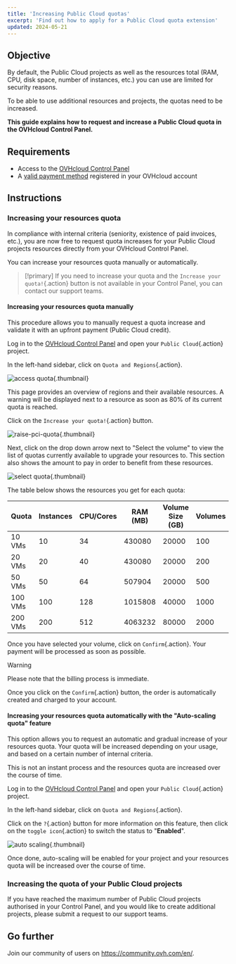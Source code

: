 ```yaml
---
title: 'Increasing Public Cloud quotas'
excerpt: 'Find out how to apply for a Public Cloud quota extension'
updated: 2024-05-21
---
```


## Objective

By default, the Public Cloud projects as well as the resources total (RAM, CPU, disk space, number of instances, etc.) you can use are limited for security reasons.

To be able to use additional resources and projects, the quotas need to be increased.

**This guide explains how to request and increase a Public Cloud quota in the OVHcloud Control Panel.**

## Requirements

- Access to the [OVHcloud Control Panel](https://ca.ovh.com/auth/?action=gotomanager&from=https://www.ovh.com/world/&ovhSubsidiary=we)
- A [valid payment method](/pages/account_and_service_management/managing_billing_payments_and_services/manage-payment-methods) registered in your OVHcloud account

## Instructions

### Increasing your resources quota

In compliance with internal criteria (seniority, existence of paid invoices, etc.), you are now free to request quota increases for your Public Cloud projects resources directly from your OVHcloud Control Panel.

You can increase your resources quota manually or automatically.

> [!primary]
> If you need to increase your quota and the `Increase your quota!`{.action} button is not available in your Control Panel, you can contact our support teams.
>

#### Increasing your resources quota manually

This procedure allows you to manually request a quota increase and validate it with an upfront payment (Public Cloud credit).

Log in to the [OVHcloud Control Panel](https://ca.ovh.com/auth/?action=gotomanager&from=https://www.ovh.com/world/&ovhSubsidiary=we) and open your `Public Cloud`{.action} project.

In the left-hand sidebar, click on `Quota and Regions`{.action}.

![access quota](images/raisepciquota1-2023.png){.thumbnail}

This page provides an overview of regions and their available resources. A warning will be displayed next to a resource as soon as 80% of its current quota is reached.

Click on the `Increase your quota!`{.action} button.

![raise-pci-quota](images/raisepciquota2023.png){.thumbnail}

Next, click on the drop down arrow next to "Select the volume" to view the list of quotas currently available to upgrade your resources to. This section also shows the amount to pay in order to benefit from these resources.

![select quota](images/selectquotas.png){.thumbnail}

The table below shows the resources you get for each quota:

|Quota|Instances|CPU/Cores|RAM (MB)|Volume Size (GB)|Volumes|Snapshots|Backup Size (GB)|Floating IPs|Octavia Load Balancer|Gateway (Routers)|
|---|---|---|---|---|---|---|---|---|---|---|
|10 VMs|10|34|430080|20000|100|600|60000|15|5|2|
|20 VMs|20|40|430080|20000|200|1200|120000|30|10|4|
|50 VMs|50|64|507904|20000|500|3000|300000|75|25|10|
|100 VMs|100|128|1015808|40000|1000|6000|600000|300|10|10|
|200 VMs|200|512|4063232|80000|2000|12000|1200000|600|50|50|

Once you have selected your volume, click on `Confirm`{.action}. Your payment will be processed as soon as possible.

> [!warning]
> Please note that the billing process is immediate.
>
> Once you click on the `Confirm`{.action} button, the order is automatically created and charged to your account.
>

#### Increasing your resources quota automatically with the "Auto-scaling quota" feature

This option allows you to request an automatic and gradual increase of your resources quota. Your quota will be increased depending on your usage, and based on a certain number of internal criteria.

This is not an instant process and the resources quota are increased over the course of time.

Log in to the [OVHcloud Control Panel](https://ca.ovh.com/auth/?action=gotomanager&from=https://www.ovh.com/world/&ovhSubsidiary=we) and open your `Public Cloud`{.action} project.

In the left-hand sidebar, click on `Quota and Regions`{.action}.

Click on the `?`{.action} button for more information on this feature, then click on the `toggle icon`{.action} to switch the status to "**Enabled**".

![auto scaling](images/autoscaling2023.png){.thumbnail}

Once done, auto-scaling will be enabled for your project and your resources quota will be increased over the course of time.

### Increasing the quota of your Public Cloud projects

If you have reached the maximum number of Public Cloud projects authorised in your Control Panel, and you would like to create additional projects, please submit a request to our support teams.

## Go further

Join our community of users on <https://community.ovh.com/en/>.
